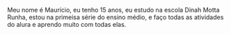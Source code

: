 Meu nome é Maurício, eu tenho 15 anos, eu estudo na escola Dinah Motta Runha, estou na primeisa série do ensino médio, e faço todas as atividades do alura e aprendo muito com todas elas.
